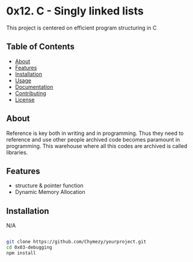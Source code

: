# 0x12. C - Singly linked lists

This project is centered on efficient program structuring in C

## Table of Contents

- [About](#about)
- [Features](#features)
- [Installation](#installation)
- [Usage](#usage)
- [Documentation](#documentation)
- [Contributing](#contributing)
- [License](#license)

## About

 Reference is key both in writing and in programming. Thus they need to reference and use other people archived code becomes paramount in programming. This warehouse where all this codes are archived is called libraries.

## Features

- structure & pointer function
- Dynamic Memory Allocation

## Installation

N/A

```bash

git clone https://github.com/Chymezy/yourproject.git
cd 0x03-debugging
npm install

